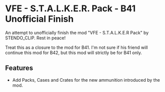 # VFE - S.T.A.L.K.E.R. Pack - B41 Unofficial Finish

An attempt to unofficially finish the mod "VFE - S.T.A.L.K.E.R Pack" by STENDO_CLIP. Rest in peace!

Treat this as a closure to the mod for B41. I'm not sure if his friend will continue this mod for B42, but this mod will strictly be for B41 only.

## Features

- Add Packs, Cases and Crates for the new ammunition introduced by the mod.
